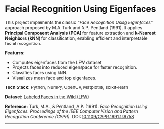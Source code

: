 # Facial Recognition Using Eigenfaces

This project implements the classic *“Face Recognition Using Eigenfaces”* approach proposed by M.A. Turk and A.P. Pentland (1991).
It applies **Principal Component Analysis (PCA)** for feature extraction and **k-Nearest Neighbors (kNN)** for classification, enabling efficient and interpretable facial recognition.

**Features:**

* Computes eigenfaces from the LFW dataset.
* Projects faces into reduced eigenspace for faster recognition.
* Classifies faces using kNN.
* Visualizes mean face and top eigenfaces.

**Tech Stack:** Python, NumPy, OpenCV, Matplotlib, scikit-learn

**Dataset:** [Labeled Faces in the Wild (LFW)](https://www.kaggle.com/datasets/jessicali9530/lfw-dataset)

**Reference:**
Turk, M.A., & Pentland, A.P. (1991). *Face Recognition Using Eigenfaces.*
*Proceedings of the IEEE Computer Vision and Pattern Recognition Conference (CVPR).*
DOI: [10.1109/CVPR.1991.139758](https://ieeexplore.ieee.org/document/139758)

---
